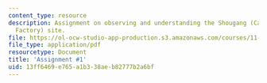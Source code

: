 ```yaml
---
content_type: resource
description: Assignment on observing and understanding the Shougang (Capital Steel
  Factory) site.
file: https://ol-ocw-studio-app-production.s3.amazonaws.com/courses/11-307-beijing-urban-design-studio-summer-2008/13ff6469e765a1b338aeb82777b2a6bf_assn1.pdf
file_type: application/pdf
resourcetype: Document
title: 'Assignment #1'
uid: 13ff6469-e765-a1b3-38ae-b82777b2a6bf
---
```

